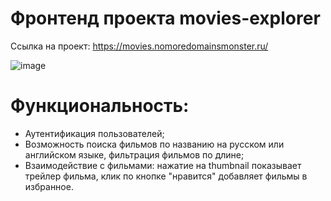 # Фронтенд проекта movies-explorer

Ссылка на проект: https://movies.nomoredomainsmonster.ru/

![image](https://github.com/cloudninefalling/movies-explorer-frontend/assets/126521847/aa1d4349-3dd1-4f9c-b8c2-3ddbea94e3ef)

# Функциональность:

- Аутентификация пользователей;
- Возможность поиска фильмов по названию на русском или английском языке, фильтрация фильмов по длине;
- Взаимодействие с фильмами: нажатие на thumbnail показывает трейлер фильма, клик по кнопке "нравится" добавляет фильмы в избранное.
